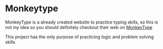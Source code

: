 # Monkeytype

MonkeyType is a already created website to practice typing skills, so this is not my idea so you should definitely checkout their web on [MonkeyType](https://monkeytype.com/)

This project has the only purpose of practicing logic and problem solving skills
